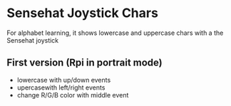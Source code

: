# Sensehat Joystick Chars

For alphabet learning, it shows lowercase and uppercase chars with a the Sensehat joystick

## First version (Rpi in portrait mode)

- lowercase with up/down events
- upercasewith left/right events
- change R/G/B color with middle event


